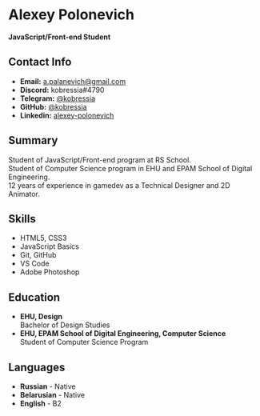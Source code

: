 # Alexey Polonevich
**JavaScript/Front-end Student**

## Contact Info

- **Email:** a.palanevich@gmail.com
- **Discord:** kobressia#4790
- **Telegram:** [@kobressia](https://t.me/kobressia)
- **GitHub:** [@kobressia](https://github.com/kobressia)
- **Linkedin:** [alexey-polonevich](https://www.linkedin.com/in/alexey-polonevich/)

## Summary

Student of JavaScript/Front-end program at RS School.\
Student of Computer Science program in EHU and EPAM School of Digital Engineering.\
12 years of experience in gamedev as a Technical Designer and 2D Animator.

## Skills

- HTML5, CSS3
- JavaScript Basics
- Git, GitHub
- VS Code
- Adobe Photoshop

## Education

- **EHU, Design**\
Bachelor of Design Studies
- **EHU, EPAM School of Digital Engineering, Computer Science**\
Student of Computer Science Program

## Languages

- **Russian** - Native
- **Belarusian** - Native
- **English** - B2